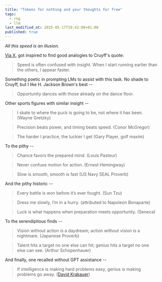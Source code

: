 ```yaml
---
title: "Tokens for nothing and your thoughts for free"
tags:
  - rng
  - llm
last_modified_at: 2025-05-17T10:42:00+01:00
published: true
---
```


_All this speed is an illusion._

[Via X](https://x.com/docmilanfar/status/1923613375185158561),
got inspired to find good analogies to Cruyff's quote:

> Speed is often confused with insight. 
> When I start running earlier than the others, I appear faster.

Something poetic in prompting LMs to assist with this task.
No shade to Cruyff, but I like H. Jackson Brown's best --

> Opportunity dances with those already on the dance floor.

Other sports figures with similar insight --

> I skate to where the puck is going to be, not where it has been. 
> (Wayne Gretzky)

> Precision beats power, and timing beats speed.
> (Conor McGregor)

> The harder I practice, the luckier I get
> (Gary Player, golf maxim)

To the pithy --

> Chance favors the prepared mind. 
> (Louis Pasteur)

> Never confuse motion for action. 
> (Ernest Hemingway)

> Slow is smooth, smooth is fast
> (US Navy SEAL Proverb)

And the pithy historic --

> Every battle is won before it’s ever fought.
> (Sun Tzu)

> Dress me slowly, I’m in a hurry.
> (attributed to Napoleon Bonaparte)

> Luck is what happens when preparation meets opportunity.
> (Seneca)


To the serendipitous finds --

> Vision without action is a daydream; action without vision is a nightmare.
> (Japanese Proverb)

> Talent hits a target no one else can hit; genius hits a target no one else can see.
> (Arthur Schopenhauer)


And finally, one recalled without GPT assistance --

> If intelligence is making hard problems easy, genius is making problems go away.
> ([David Krakauer](https://nautil.us/ingenious-david-krakauer-235383/?utm_source=chatgpt.com))


